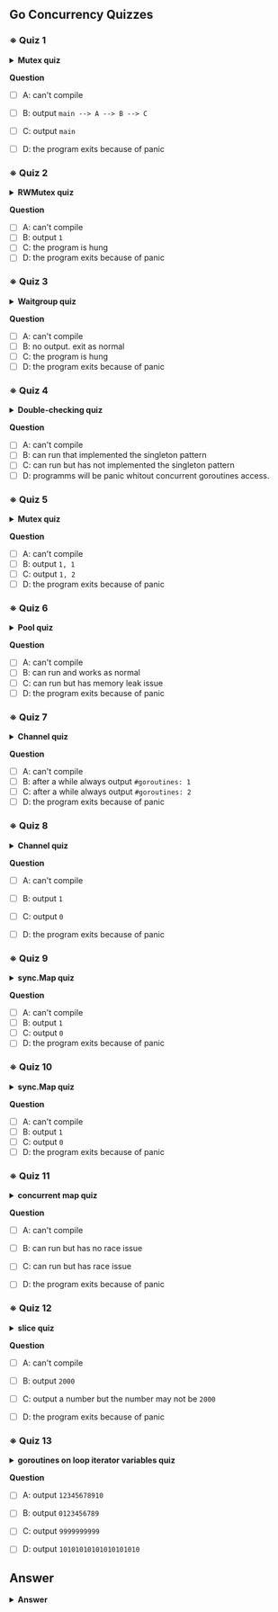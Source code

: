 ## Go Concurrency Quizzes

### ※ Quiz 1

<details>
 <summary><strong>Mutex quiz</strong></summary>

```go
package main

import (
	"fmt"
	"sync"
)

var mu sync.Mutex
var chain string

func main() {
	chain = "main"
	A()
	fmt.Println(chain)
}

func A() {
	mu.Lock()
	defer mu.Unlock()
	chain = chain + " --> A"
	B()
}

func B() {
	chain = chain + " --> B"
	C()
}

func C() {
	mu.Lock()
	defer mu.Unlock()
	chain = chain + " --> C"
}
```
run `go run quiz.go` to compile and start.
</details>

**Question**

- [ ] A: can't compile
- [ ] B: output `main --> A --> B --> C`
- [ ] C: output `main`
- [ ] D: the program exits because of panic


### ※ Quiz 2

<details>
 <summary><strong>RWMutex quiz</strong></summary>

```go
package main

import (
	"fmt"
	"sync"
	"time"
)

var mu sync.RWMutex
var count int

func main() {
	go A()
	time.Sleep(2 * time.Second)
	mu.Lock()
	defer mu.Unlock()
	count++
	fmt.Println(count)
}

func A() {
	mu.RLock()
	defer mu.RUnlock()
	B()
}

func B() {
	time.Sleep(5 * time.Second)
	C()
}

func C() {
	mu.RLock()
	defer mu.RUnlock()
}
```

run `go run quiz.go` to compile and start.
</details>

**Question**

- [ ] A: can't compile
- [ ] B: output `1`
- [ ] C: the program is hung
- [ ] D: the program exits because of panic

### ※ Quiz 3

<details>
 <summary><strong>Waitgroup quiz</strong></summary>

```go
package main

import (
	"sync"
	"time"
)

func main() {
	var wg sync.WaitGroup
	wg.Add(1)
	go func() {
		time.Sleep(time.Millisecond)
		wg.Done()
		wg.Add(1)
	}()
	wg.Wait()
}
```

run `go run quiz.go` to compile and start.
</details>

**Question**

- [ ] A: can't compile
- [ ] B: no output. exit as normal
- [ ] C: the program is hung
- [ ] D: the program exits because of panic

### ※ Quiz 4

<details>
 <summary><strong>Double-checking quiz</strong></summary>

```go
package doublecheck

import (
	"sync"
)

type dummyObject struct {
	d int
}
type Singleton struct {
	a, b, c int
	dummy   *dummyObject
}

type Once struct {
	m    sync.Mutex
	done *Singleton
}

func (o *Once) Do(f func()) {
	if o.done != nil {
		return
	}

	o.m.Lock()
	defer o.m.Unlock()
	if o.done == nil {
		f()
		o.done = &Singleton{
			a:     1,
			b:     2,
			c:     3,
			dummy: &dummyObject{4},
		}
	}
}

```

use this `Once` in products.
</details>

**Question**

- [ ] A: can't compile
- [ ] B: can run that implemented the singleton pattern
- [ ] C: can run but has not implemented the singleton pattern
- [ ] D: programms will be panic whitout concurrent goroutines access.

### ※ Quiz 5

<details>
 <summary><strong>Mutex quiz</strong></summary>

```go
package main

import (
	"fmt"
	"sync"
)

type MyMutex struct {
	count int
	sync.Mutex
}

func main() {
	var mu MyMutex

	mu.Lock()
	var mu2 = mu
	mu.count++
	mu.Unlock()

	mu2.Lock()
	mu2.count++
	mu2.Unlock()

	fmt.Println(mu.count, mu2.count)
}
```

run `go run quiz.go` to compile and start.

</details>

**Question**

- [ ] A: can't compile
- [ ] B: output `1, 1`
- [ ] C: output `1, 2`
- [ ] D: the program exits because of panic

### ※ Quiz 6

<details>
 <summary><strong>Pool quiz</strong></summary>

```go
package main

import (
	"bytes"
	"fmt"
	"runtime"
	"sync"
	"time"
)

var pool = sync.Pool{New: func() interface{} { return new(bytes.Buffer) }}

func main() {
	go func() {
		for {
			processRequest(1 << 28) // 256MiB
		}
	}()
	for i := 0; i < 1000; i++ {
		go func() {
			for {
				processRequest(1 << 10) // 1KiB
			}
		}()
	}

	var stats runtime.MemStats
	for i := 0; ; i++ {
		runtime.ReadMemStats(&stats)
		fmt.Printf("Cycle %d: %dB\n", i, stats.Alloc)
		time.Sleep(time.Second)
		runtime.GC()
	}
}

func processRequest(size int) {
	b := pool.Get().(*bytes.Buffer)
	time.Sleep(500 * time.Millisecond)
	b.Grow(size)
	pool.Put(b)
	time.Sleep(1 * time.Millisecond)
}
```

run `go run quiz.go` to compile and start.
</details>

**Question**

- [ ] A: can't compile
- [ ] B: can run and works as normal
- [ ] C: can run but has memory leak issue
- [ ] D: the program exits because of panic

### ※ Quiz 7

<details>
 <summary><strong>Channel quiz</strong></summary>

```go
package main

import (
	"fmt"
	"runtime"
	"time"
)

func main() {
	var ch chan int
	go func() {
		ch = make(chan int, 1)
		ch <- 1
	}()

	go func(ch chan int) {
		time.Sleep(time.Second)
		<-ch
	}(ch)

	c := time.Tick(1 * time.Second)
	for range c {
		fmt.Printf("#goroutines: %d\n", runtime.NumGoroutine())
	}
}
```

run `go run quiz.go` to compile and start.

</details>

**Question**

- [ ] A: can't compile
- [ ] B: after a while always output `#goroutines: 1`
- [ ] C: after a while always output `#goroutines: 2`
- [ ] D: the program exits because of panic

### ※ Quiz 8

<details>
 <summary><strong>Channel quiz</strong></summary>

```go
package main

import "fmt"

func main() {
	var ch chan int
	var count int

	go func() {
		ch <- 1
	}()

	go func() {
		count++
		close(ch)
	}()

	<-ch

	fmt.Println(count)
}
```

run `go run quiz.go` to compile and start.

</details>

**Question**

- [ ] A: can't compile
- [ ] B: output `1`
- [ ] C: output `0`
- [ ] D: the program exits because of panic


### ※ Quiz 9

<details>
 <summary><strong>sync.Map quiz</strong></summary>

```go
package main

import (
	"fmt"
	"sync"
)

func main() {
	var m sync.Map
	m.LoadOrStore("a", 1)
	m.Delete("a")

	fmt.Println(m.Len())
}
```

run `go run quiz.go` to compile and start.
</details>

**Question**

- [ ] A: can't compile
- [ ] B: output `1`
- [ ] C: output `0`
- [ ] D: the program exits because of panic

### ※ Quiz 10

<details>
 <summary><strong>sync.Map quiz</strong></summary>

```go
package main

var c = make(chan int)
var a int

func f() {
	a = 1
	<-c
}
func main() {
	go f()
	c <- 0
	print(a)
}
```

run `go run quiz.go` to compile and start.
</details>

**Question**

- [ ] A: can't compile
- [ ] B: output `1`
- [ ] C: output `0`
- [ ] D: the program exits because of panic

### ※ Quiz 11

<details>
 <summary><strong>concurrent map quiz</strong></summary>

```go
package main

import "sync"

type Map struct {
	m map[int]int
	sync.Mutex
}

func (m *Map) Get(key int) (int, bool) {
	m.Lock()
	defer m.Unlock()

	i, ok := m.m[key]
	return i, ok
}

func (m *Map) Put(key, value int) {
	m.Lock()
	defer m.Unlock()
	m.m[key] = value
}

func (m *Map) Len() int {
	return len(m.m)
}

func main() {
	var wg sync.WaitGroup
	wg.Add(2)

	m := Map{m: make(map[int]int)}
	go func() {
		for i := 0; i < 10000000; i++ {
			m.Put(i, i)
		}

		wg.Done()
	}()

	go func() {
		for i := 0; i < 10000000; i++ {
			m.Len()
		}

		wg.Done()
	}()

	wg.Wait()
}
```

run `go run quiz.go` to compile and start this program.
</details>

**Question**

- [ ] A: can't compile
- [ ] B: can run but has no race issue
- [ ] C: can run but has race issue
- [ ] D: the program exits because of panic


### ※ Quiz 12

<details>
 <summary><strong>slice quiz</strong></summary>

```go
package main

import (
	"fmt"
	"sync"
)

func main() {
	var wg sync.WaitGroup
	wg.Add(2)

	var ints = make([]int, 0, 1000)

	go func() {
		for i := 0; i < 1000; i++ {
			ints = append(ints, i)
		}
		wg.Done()
	}()

	go func() {
		for i := 0; i < 1000; i++ {
			ints = append(ints, i)
		}
		wg.Done()
	}()

	wg.Wait()
	fmt.Println(len(ints))
}
```

run `go run quiz.go` to start this program.
</details>

**Question**

- [ ] A: can't compile
- [ ] B: output `2000`
- [ ] C: output a number but the number may not be `2000`
- [ ] D: the program exits because of panic


### ※ Quiz 13

<details>
 <summary><strong>goroutines on loop iterator variables quiz</strong></summary>

```go
package main

import (
	"fmt"
	"sync"
	"time"
)

type T struct {
	V int
}

func (t *T) Incr(wg *sync.WaitGroup) {
	t.V++
	wg.Done()
}

func (t *T) Print() {
	time.Sleep(1e9)
	fmt.Print(t.V)
}

func main() {
	var wg sync.WaitGroup
	wg.Add(10)

	var ts = make([]T, 10)
	for i := 0; i < 10; i++ {
		ts[i] = T{i}
	}

	for _, t := range ts {
		go t.Incr(&wg)
	}
	wg.Wait()

	for _, t := range ts {
		go t.Print()
	}

	time.Sleep(5 * time.Second)
}
```

run `go run quiz.go` to start this program normally.
</details>

**Question**

- [ ] A: output `12345678910`
- [ ] B: output `0123456789`
- [ ] C: output `9999999999`
- [ ] D: output `10101010101010101010`


## Answer

<details>
 <summary><strong>Answer</strong></summary>

<p>
1. D <br>
2. D <br>
3. D <br>
4. C <br>
5. D <br>
6. C <br>
7. C <br>
8. D <br>
9. A <br>
10. B <br>
11. C <br>
12. C <br>
13. C <br>
</details>

